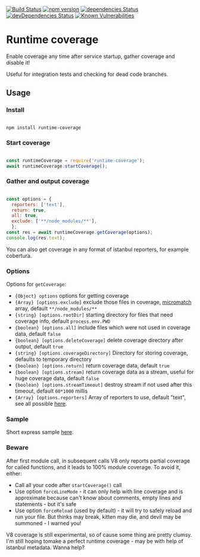 [![Build Status](https://travis-ci.com/jehy/runtime-coverage.svg?branch=master)](https://travis-ci.com/jehy/runtime-coverage) [![npm version](https://badge.fury.io/js/runtime-coverage.svg)](https://badge.fury.io/js/runtime-coverage)
[![dependencies Status](https://david-dm.org/jehy/runtime-coverage/status.svg)](https://david-dm.org/jehy/runtime-coverage)
[![devDependencies Status](https://david-dm.org/jehy/runtime-coverage/dev-status.svg)](https://david-dm.org/jehy/runtime-coverage?type=dev)
[![Known Vulnerabilities](https://snyk.io/test/github/jehy/runtime-coverage/badge.svg)](https://snyk.io/test/github/jehy/runtime-coverage)

# Runtime coverage

Enable coverage any time after service startup, gather coverage and disable it!

Useful for integration tests and checking for dead code branches.

## Usage

### Install

```bash

npm install runtime-coverage

```

### Start coverage

```js

const runtimeCoverage = require('runtime-coverage');
await runtimeCoverage.startCoverage();

```

### Gather and output coverage

```js

const options = {
  reporters: ['text'],
  return: true,
  all: true,
  exclude: ['**/node_modules/**'],
  };
const res = await runtimeCoverage.getCoverage(options);
console.log(res.text);

```

You can also get coverage in any format of istanbul reporters, for example cobertura.

### Options

Options for `getCoverage`:

 * `{Object} options` options for getting coverage
 * `{Array} [options.exclude]` exclude those files in coverage, [micromatch](https://github.com/micromatch/micromatch) array, default `**/node_modules/**`
 * `{string} [options.rootDir]` starting directory for files that need coverage info, default `process.env.PWD`
 * `{boolean} [options.all]` include files which were not used in coverage data, default `false`
 * `{boolean} [options.deleteCoverage]` delete coverage directory after output, default `true`
 * `{string} [options.coverageDirectory]` Directory for storing coverage, defaults to temporary directory
 * `{boolean} [options.return]` return coverage data, default `true`
 * `{boolean} [options.stream]` return coverage data as a stream, useful for huge coverage data,  default `false`
 * `{boolean} [options.streamTimeout]` destroy stream if not used after this timeout,  default `60*1000` millis
 * `{Array} [options.reporters]` Array of reporters to use, default "text", see all possible [here](https://github.com/istanbuljs/istanbuljs/tree/master/packages/istanbul-reports/lib).


### Sample

Short express sample [here](https://github.com/jehy/runtime-coverage-sample).

### Beware

After first module call, in subsequent calls V8 only reports partial coverage for called
functions, and it leads to 100% module coverage. To avoid it, either:
* Call all your code after `startCoverage()` call
* Use option `forceLineMode` -  it can only help with line coverage and is approximate because
can't know about comments, empty lines and statements - but it's safe
* Use option `forceReload` (used by default) - it will try to safely reload and run your file. But
thinks may break, kitten may die, and devil may be summoned - I warned you!

V8 coverage is still experimental, so of cause some thing are pretty clumsy.
I'm still hoping tomake a perfect runtime coverage - may be with help of istanbul metadata. Wanna help?
